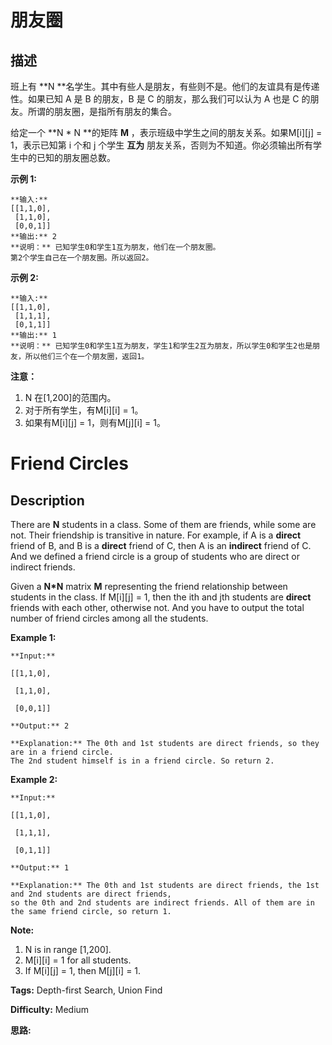# 朋友圈

## 描述

班上有  **N  **名学生。其中有些人是朋友，有些则不是。他们的友谊具有是传递性。如果已知 A 是 B 的朋友，B 是 C 的朋友，那么我们可以认为 A 也是 C 的朋友。所谓的朋友圈，是指所有朋友的集合。

给定一个  **N * N  **的矩阵  **M** ，表示班级中学生之间的朋友关系。如果M[i][j] = 1，表示已知第 i 个和 j 个学生 **互为** 朋友关系，否则为不知道。你必须输出所有学生中的已知的朋友圈总数。

**示例 1:**

    
    
    **输入:** 
    [[1,1,0],
     [1,1,0],
     [0,0,1]]
    **输出:** 2 
    **说明：** 已知学生0和学生1互为朋友，他们在一个朋友圈。
    第2个学生自己在一个朋友圈。所以返回2。
    

**示例 2:**

    
    
    **输入:** 
    [[1,1,0],
     [1,1,1],
     [0,1,1]]
    **输出:** 1
    **说明：** 已知学生0和学生1互为朋友，学生1和学生2互为朋友，所以学生0和学生2也是朋友，所以他们三个在一个朋友圈，返回1。
    

**注意：**

  1. N 在[1,200]的范围内。
  2. 对于所有学生，有M[i][i] = 1。
  3. 如果有M[i][j] = 1，则有M[j][i] = 1。



# Friend Circles

## Description



There are **N** students in a class. Some of them are friends, while some are not. Their friendship is transitive in nature. For example, if A is a **direct** friend of B, and B is a **direct** friend of C, then A is an **indirect** friend of C. And we defined a friend circle is a group of students who are direct or indirect friends.

Given a **N*N** matrix **M** representing the friend relationship between students in the class. If M[i][j] = 1, then the ith and jth students are **direct** friends with each other, otherwise not. And you have to output the total number of friend circles among all the students.

**Example 1:**  

    
    
    **Input:** 
    [[1,1,0],
     [1,1,0],
     [0,0,1]]
    **Output:** 2
    **Explanation:** The 0th and 1st students are direct friends, so they are in a friend circle.   
    The 2nd student himself is in a friend circle. So return 2.
    

**Example 2:**  

    
    
    **Input:** 
    [[1,1,0],
     [1,1,1],
     [0,1,1]]
    **Output:** 1
    **Explanation:** The 0th and 1st students are direct friends, the 1st and 2nd students are direct friends,   
    so the 0th and 2nd students are indirect friends. All of them are in the same friend circle, so return 1.
    

**Note:**  

  1. N is in range [1,200].
  2. M[i][i] = 1 for all students.
  3. If M[i][j] = 1, then M[j][i] = 1.


**Tags:** Depth-first Search, Union Find

**Difficulty:** Medium

**思路:**

